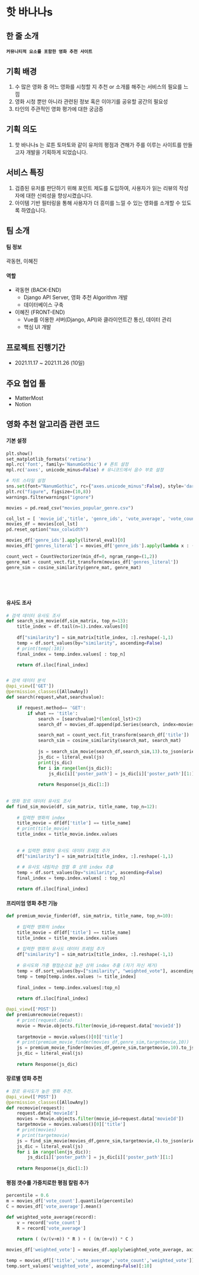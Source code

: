 # 핫 바나나s



## 한 줄 소개

#### **`커뮤니티적 요소를 포함한 영화 추천 사이트`**



## 기획 배경

1. 수 많은 영화 중 어느 영화를 시청할 지 추천 or 소개를 해주는 서비스의 필요를 느낌
2. 영화 시청 뿐만 아니라 관련된 정보 혹은 이야기를 공유할 공간의 필요성
3. 타인의 주관적인 영화 평가에 대한 궁금증



## 기획 의도

1. 핫 바나나s 는 로튼 토마토와 같이 유저의 평점과 견해가 주를 이루는 사이트를 만들고자 개발을 기획하게 되었습니다.



## 서비스 특징

1. 검증된 유저를 판단하기 위해 포인트 제도를 도입하여, 사용자가 읽는 리뷰의 작성자에 대한 신뢰성을 향상시켰습니다.
2. 아이템 기반 필터링을 통해 사용자가 더 흥미를 느낄 수 있는 영화를 소개할 수 있도록 하였습니다.





## 팀 소개

#### 팀 정보

곽동현, 이혜진

#### 역할

- 곽동현 (BACK-END)
  - Django API Server, 영화 추천 Algorithm 개발
  - 데이터베이스 구축
- 이혜진 (FRONT-END)
  - Vue를 이용한 서버(Django, API)와 클라이언트간 통신, 데이터 관리
  - 핵심 UI 개발





## 프로젝트 진행기간

-  2021.11.17 ~ 2021.11.26 (10일)



## 주요 협업 툴

- MatterMost
- Notion



## 영화 추천 알고리즘 관련 코드



#### 기본 설정

```PYTHON
plt.show()
set_matplotlib_formats('retina')
mpl.rc('font', family='NanumGothic') # 폰트 설정
mpl.rc('axes', unicode_minus=False) # 유니코드에서 음수 부호 설정

# 차트 스타일 설정
sns.set(font="NanumGothic", rc={"axes.unicode_minus":False}, style='darkgrid')
plt.rc("figure", figsize=(10,8))
warnings.filterwarnings("ignore")

movies = pd.read_csv("movies_popular_genre.csv")

col_lst = [ 'movie_id','title', 'genre_ids', 'vote_average', 'vote_count', 'popularity', 'poster_path','overview',]
movies_df = movies[col_lst]
pd.reset_option("max_colwidth")

movies_df['genre_ids'].apply(literal_eval)[0]
movies_df['genres_literal'] = movies_df['genre_ids'].apply(lambda x : ('').join(x))

count_vect = CountVectorizer(min_df=0, ngram_range=(1,2))
genre_mat = count_vect.fit_transform(movies_df['genres_literal'])
genre_sim = cosine_similarity(genre_mat, genre_mat)



        
```



#### 유사도 조사

```python
# 검색 데이터 유사도 조사
def search_sim_movie(df,sim_matrix, top_n=13):
    title_index = df.tail(n=1).index.values[0]
   
    df["similarity"] = sim_matrix[title_index, :].reshape(-1,1)
    temp = df.sort_values(by="similarity", ascending=False)
    # print(temp[:10])
    final_index = temp.index.values[ : top_n]

    return df.iloc[final_index]


# 검색 데이터 분석
@api_view(['GET'])
@permission_classes([AllowAny])
def search(request,what,searchvalue):

    if request.method== 'GET':
        if what == 'title':
            search = [searchvalue]*(len(col_lst)+2)
            search_df = movies_df.append(pd.Series(search, index=movies_df.columns), ignore_index=True)

            search_mat = count_vect.fit_transform(search_df['title'])
            search_sim = cosine_similarity(search_mat, search_mat)
            
            js = search_sim_movie(search_df,search_sim,13).to_json(orient = 'records', force_ascii=False)
            js_dic = literal_eval(js)
            print(js_dic)
            for i in range(len(js_dic)):
                js_dic[i]['poster_path'] = js_dic[i]['poster_path'][1:]
            
            return Response(js_dic[1:])
        
        
# 영화 장르 데이터 유사도 조사
def find_sim_movie(df, sim_matrix, title_name, top_n=12):
 
    # 입력한 영화의 index
    title_movie = df[df['title'] == title_name]
    # print(title_movie)
    title_index = title_movie.index.values
  
   
    # # 입력한 영화의 유사도 데이터 프레임 추가
    df["similarity"] = sim_matrix[title_index, :].reshape(-1,1)
    
    # # 유사도 내림차순 정렬 후 상위 index 추출
    temp = df.sort_values(by="similarity", ascending=False)
    final_index = temp.index.values[ : top_n]

    return df.iloc[final_index]

```



#### 프리미엄 영화 추천 기능

```python
def premium_movie_finder(df, sim_matrix, title_name, top_n=10):
    
    # 입력한 영화의 index
    title_movie = df[df['title'] == title_name]
    title_index = title_movie.index.values
    
    # 입력한 영화의 유사도 데이터 프레임 추가
    df["similarity"] = sim_matrix[title_index, :].reshape(-1,1)
        
    # 유사도와 가중 평점순으로 높은 상위 index 추출 (자기 자신 제거)
    temp = df.sort_values(by=["similarity", "weighted_vote"], ascending=False)
    temp = temp[temp.index.values != title_index]
    
    final_index = temp.index.values[:top_n]
    
    return df.iloc[final_index] 

@api_view(['POST'])
def premiumrecmovie(request):
    # print(request.data)
    movie = Movie.objects.filter(movie_id=request.data['movieId'])
    
    targetmovie = movie.values()[0]['title']
    # print(premium_movie_finder(movies_df,genre_sim,targetmovie,10))
    js = premium_movie_finder(movies_df,genre_sim,targetmovie,10).to_json(orient = 'records', force_ascii=False)
    js_dic = literal_eval(js)
    
    return Response(js_dic)


```



#### 장르별 영화 추천

```python
# 장르 유사도가 높은 영화 추천.
@api_view(['POST'])
@permission_classes([AllowAny])
def recmovie(request):
    request.data['movieId']
    movies = Movie.objects.filter(movie_id=request.data['movieId'])
    targetmovie = movies.values()[0]['title']
    # print(movies)
    # print(targetmovie)
    js = find_sim_movie(movies_df,genre_sim,targetmovie,4).to_json(orient = 'records', force_ascii=False)
    js_dic = literal_eval(js)
    for i in range(len(js_dic)):
        js_dic[i]['poster_path'] = js_dic[i]['poster_path'][1:] 
    
    return Response(js_dic[1:])
```



#### 평점 갯수를 가중치로한 평점 칼럼 추가

```PYTHON
percentile = 0.6
m = movies_df['vote_count'].quantile(percentile)
C = movies_df['vote_average'].mean()

def weighted_vote_average(record):
    v = record['vote_count']
    R = record['vote_average']
    
    return ( (v/(v+m)) * R ) + ( (m/(m+v)) * C )   

movies_df['weighted_vote'] = movies_df.apply(weighted_vote_average, axis=1)

temp = movies_df[['title','vote_average','vote_count','weighted_vote']]
temp.sort_values('weighted_vote', ascending=False)[:10]
```

